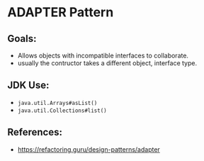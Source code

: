 # ADAPTER Pattern

**Goals:**
---

- Allows objects with incompatible interfaces to collaborate.
- usually the contructor takes a different object, interface type.

**JDK Use:**
---

- `java.util.Arrays#asList()`
- `java.util.Collections#list()`

**References:**
---

- https://refactoring.guru/design-patterns/adapter